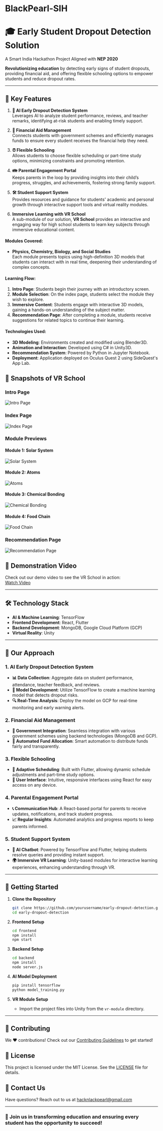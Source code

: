 # BlackPearl-SIH

# 🎓 **Early Student Dropout Detection Solution**  
A Smart India Hackathon Project Aligned with **NEP 2020**

**Revolutionizing education** by detecting early signs of student dropouts, providing financial aid, and offering flexible schooling options to empower students and reduce dropout rates.

---

## 🌟 **Key Features**

1. **🧠 AI Early Dropout Detection System**  
   Leverages AI to analyze student performance, reviews, and teacher remarks, identifying at-risk students and enabling timely support.

2. **💸 Financial Aid Management**  
   Connects students with government schemes and efficiently manages funds to ensure every student receives the financial help they need.

3. **⏰ Flexible Schooling**  
   Allows students to choose flexible scheduling or part-time study options, minimizing constraints and promoting retention.

4. **👪 Parental Engagement Portal**  
   Keeps parents in the loop by providing insights into their child’s progress, struggles, and achievements, fostering strong family support.

5. **🛠️ Student Support System**  
   Provides resources and guidance for students' academic and personal growth through interactive support tools and virtual reality modules.
6. **Immersive Learning with VR School**  
A sub-module of our solution, **VR School** provides an interactive and engaging way for high school students to learn key subjects through immersive educational content.

#### **Modules Covered:**
- **Physics, Chemistry, Biology, and Social Studies**  
  Each module presents topics using high-definition 3D models that students can interact with in real time, deepening their understanding of complex concepts.

#### **Learning Flow:**
1. **Intro Page**: Students begin their journey with an introductory screen.  
2. **Module Selection**: On the index page, students select the module they wish to explore.  
3. **Immersive Content**: Students engage with interactive 3D models, gaining a hands-on understanding of the subject matter.  
4. **Recommendation Page**: After completing a module, students receive suggestions for related topics to continue their learning.

#### **Technologies Used:**
- **3D Modeling**: Environments created and modified using Blender3D.  
- **Animation and Interaction**: Developed using C# in Unity3D.  
- **Recommendation System**: Powered by Python in Jupyter Notebook.  
- **Deployment**: Application deployed on Oculus Quest 2 using SideQuest's App Lab.

## 📸 **Snapshots of VR School**

### **Intro Page**  
![Intro Page](https://github.com/SarathChandraKaza/VR-School/assets/99459415/d9626c82-a4ea-4c3e-813e-7c5ec3a54547)

### **Index Page**  
![Index Page](https://github.com/SarathChandraKaza/VR-School/assets/99459415/e0bffd97-3455-41b6-972a-ba3737a90d9c)

### **Module Previews**

#### **Module 1: Solar System**  
![Solar System](https://user-images.githubusercontent.com/99459415/184802203-ba689bc1-dbc8-4a70-85fa-8de781fc1767.png)

#### **Module 2: Atoms**  
![Atoms](https://github.com/SarathChandraKaza/VR-School/assets/99459415/fd6ae80b-4fe1-4f5e-9a65-61ab0511c850)

#### **Module 3: Chemical Bonding**  
![Chemical Bonding](https://github.com/SarathChandraKaza/VR-School/assets/99459415/5c9c363d-ad53-4fb1-bcea-73656a2cffd4)

#### **Module 4: Food Chain**  
![Food Chain](https://github.com/SarathChandraKaza/VR-School/assets/99459415/acbd05cf-bb22-45a3-a230-6a7aade7adef)

### **Recommendation Page**  
![Recommendation Page](https://github.com/SarathChandraKaza/VR-School/assets/99459415/215d36ae-f7de-4bb1-9ad9-e16a8c7101e9)


## 🎥 **Demonstration Video**  
Check out our demo video to see the VR School in action:  
[Watch Video](https://github.com/SarathChandraKaza/VR-School/assets/99459415/13892b6d-0a25-4022-aee7-6b4056b0fa80)

---

## 🛠️ **Technology Stack**

- **AI & Machine Learning**: TensorFlow  
- **Frontend Development**: React, Flutter  
- **Backend Development**: MongoDB, Google Cloud Platform (GCP)  
- **Virtual Reality**: Unity

---

## 🚀 **Our Approach**

### 1. **AI Early Dropout Detection System**  
- **📊 Data Collection**: Aggregate data on student performance, attendance, teacher feedback, and reviews.  
- **🧮 Model Development**: Utilize TensorFlow to create a machine learning model that detects dropout risks.  
- **🔍 Real-Time Analysis**: Deploy the model on GCP for real-time monitoring and early warning alerts.

### 2. **Financial Aid Management**  
- **📑 Government Integration**: Seamless integration with various government schemes using backend technologies (MongoDB and GCP).  
- **🏦 Automated Fund Allocation**: Smart automation to distribute funds fairly and transparently.

### 3. **Flexible Schooling**  
- **📅 Adaptive Scheduling**: Built with Flutter, allowing dynamic schedule adjustments and part-time study options.  
- **📱 User Interface**: Intuitive, responsive interfaces using React for easy access on any device.

### 4. **Parental Engagement Portal**  
- **📞 Communication Hub**: A React-based portal for parents to receive updates, notifications, and track student progress.  
- **📈 Regular Insights**: Automated analytics and progress reports to keep parents informed.

### 5. **Student Support System**  
- **🤖 AI Chatbot**: Powered by TensorFlow and Flutter, helping students resolve queries and providing instant support.  
- **🌍 Immersive VR Learning**: Unity-based modules for interactive learning experiences, enhancing understanding through VR.

---

## 📝 **Getting Started**

1. **Clone the Repository**  
   ```bash
   git clone https://github.com/yourusername/early-dropout-detection.git
   cd early-dropout-detection
   ```

2. **Frontend Setup**  
   ```bash
   cd frontend
   npm install
   npm start
   ```

3. **Backend Setup**  
   ```bash
   cd backend
   npm install
   node server.js
   ```

4. **AI Model Deployment**  
   ```bash
   pip install tensorflow
   python model_training.py
   ```

5. **VR Module Setup**  
   - Import the project files into Unity from the `vr-module` directory.

---

## 🤝 **Contributing**

We ❤️ contributions! Check out our [Contributing Guidelines](CONTRIBUTING.md) to get started!

## 📜 **License**

This project is licensed under the MIT License. See the [LICENSE](LICENSE) file for details.

## 📧 **Contact Us**

Have questions? Reach out to us at hacknlackpearl@gmail.com  

---

### 🎯 **Join us in transforming education and ensuring every student has the opportunity to succeed!**  

